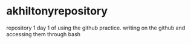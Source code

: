 # akhiltonyrepository
repository 1
day 1 of using the github practice.
writing on the github and accessing  them through bash
